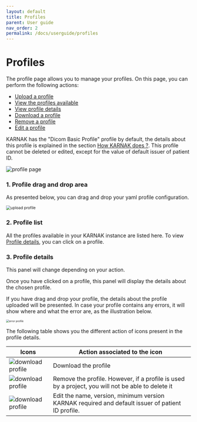 ```yaml
---
layout: default
title: Profiles
parent: User guide
nav_order: 2
permalink: /docs/userguide/profiles
---
```


# Profiles

The profile page allows you to manage your profiles. On this page, you can perform the following actions:

* [Upload a profile](#1-profile-drag-and-drop-area)
* [View the profiles available](#2-profile-list)
* [View profile details](#3-profile-details)
* [Download a profile](#3-profile-details)
* [Remove a profile](#3-profile-details)
* [Edit a profile](#3-profile-details)

KARNAK has the "Dicom Basic Profile" profile by default, the details about this profile is explained in the section [How KARNAK does ?](../profiles/rules). This profile cannot be deleted or edited, except for the value of default issuer of patient ID. 

![profile page](resources/profile_main.png)

### 1. Profile drag and drop area

As presented below, you can drag and drop your yaml profile configuration.

<img src="resources/profile_upload.gif" alt="upload profile" style="zoom:75%;" />

### 2. Profile list

All the profiles available in your KARNAK instance are listed here. To view [Profile details](#profile-details), you can click on a profile.

### 3. Profile details

This panel will change depending on your action.

Once you have clicked on a profile, this panel will display the details about the chosen profile.

If you have drag and drop your profile, the details about the profile uploaded will be presented. In case your profile contains any errors, it will show where and what the error are, as the illustration below.

<img src="resources/profile_error.png" alt="error profile" style="zoom:50%;" />

The following table shows you the different action of icons present in the profile details.

| Icons                                               | Action associated to the icon                                |
| --------------------------------------------------- | ------------------------------------------------------------ |
| ![download profile](resources/profile_download.png) | Download the profile                                         |
| ![download profile](resources/profile_delete.png)   | Remove the profile. However, if a profile is used by a project, you will not be able to delete it |
| ![download profile](resources/profile_edit.png)     | Edit the name, version, minimum version KARNAK required and default issuer of patient ID profile. |